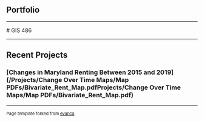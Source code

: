 ## Portfolio

---
<link type="text/css" rel="stylesheet" href="/style.css" />
# GIS 486 

---
## Recent Projects

### [Changes in Maryland Renting Between 2015 and 2019](/Projects/Change Over Time Maps/Map PDFs/Bivariate_Rent_Map.pdfProjects/Change Over Time Maps/Map PDFs/Bivariate_Rent_Map.pdf)



---
<p style="font-size:11px">Page template forked from <a href="https://github.com/evanca/quick-portfolio">evanca</a></p>
<!-- Remove above link if you don't want to attibute -->
